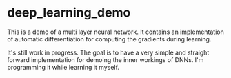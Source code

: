 # deep_learning_demo

This is a demo of a multi layer neural network.
It contains an implementation of automatic differentiation for computing the gradients during learning.

It's still work in progress.
The goal is to have a very simple and straight forward implementation for demoing the inner workings of DNNs.
I'm programming it while learning it myself.
